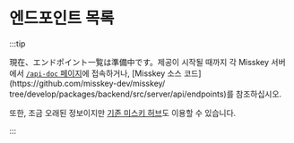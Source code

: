 # 엔드포인트 목록

:::tip

現在、エンドポイント一覧は準備中です。제공이 시작될 때까지 각 Misskey 서버에서 [`/api-doc` 페이지](x-mi-web://api-doc)에 접속하거나, [Misskey 소스 코드](https\://github.com/misskey-dev/misskey/ tree/develop/packages/backend/src/server/api/endpoints)를 참조하십시오.

또한, 조금 오래된 정보이지만 [기존 미스키 허브](https://legacy.misskey-hub.net/docs/api/endpoints.html)도 이용할 수 있습니다.

:::
